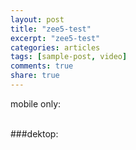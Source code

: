 ```yaml
---
layout: post
title: "zee5-test"
excerpt: "zee5-test"
categories: articles
tags: [sample-post, video]
comments: true
share: true
---
```


mobile only:

<div class="apester-strip" is-mobile-only="true" data-channel-tokens="5ec3a26a35328556a1dfafbd" item-shape="roundSquare" item-size="medium" strip-background="transparent" header-text="Trending%2520Stories" header-font-family="Noto Sans" header-provider="google" header-font-size="14" header-font-color="#ffffff" header-font-weight="600" header-ltr="true" data-fast-strip="true"></div><script async src="https://static.apester.com/js/sdk/latest/apester-sdk.js"></script>
<br>
###dektop:
<div class="apester-strip" is-mobile-only="false" data-channel-tokens="5ec3a26a35328556a1dfafbd" item-shape="roundSquare" item-size="large" strip-background="transparent" header-text="Trending%2520Stories" header-font-family="Noto Sans" header-provider="google" header-font-size="22" header-font-color="#ffffff" header-font-weight="600" header-ltr="true" data-fast-strip="true"></div><script async src="https://static.apester.com/js/sdk/latest/apester-sdk.js"></script>
